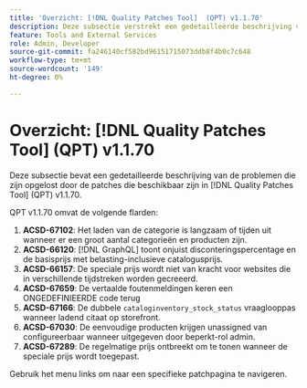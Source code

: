 ```yaml
---
title: 'Overzicht: [!DNL Quality Patches Tool]  (QPT) v1.1.70'
description: Deze subsectie verstrekt een gedetailleerde beschrijving van de kwesties die door de flarden beschikbaar in  [!DNL Quality Patches Tool]  (QPT) v1.1.70 worden bevestigd.
feature: Tools and External Services
role: Admin, Developer
source-git-commit: fa246140cf582bd96151715073ddb8f4b0c7c648
workflow-type: tm+mt
source-wordcount: '149'
ht-degree: 0%

---
```


# Overzicht: [!DNL Quality Patches Tool] (QPT) v1.1.70

Deze subsectie bevat een gedetailleerde beschrijving van de problemen die zijn opgelost door de patches die beschikbaar zijn in [!DNL Quality Patches Tool] (QPT) v1.1.70.

QPT v1.1.70 omvat de volgende flarden:
1. **ACSD-67102**: Het laden van de categorie is langzaam of tijden uit wanneer er een groot aantal categorieën en producten zijn.
1. **ACSD-66120**: [!DNL GraphQL] toont onjuist disconteringspercentage en de basisprijs met belasting-inclusieve catalogusprijs.
1. **ACSD-66157**: De speciale prijs wordt niet van kracht voor websites die in verschillende tijdstreken worden gecreeerd.
1. **ACSD-67659**: De vertaalde foutenmeldingen keren een ONGEDEFINIEERDE code terug
1. **ACSD-67166**: De dubbele `cataloginventory_stock_status` vraaglooppas wanneer ladend citaat op storefront.
1. **ACSD-67030**: De eenvoudige producten krijgen unassigned van configureerbaar wanneer uitgegeven door beperkt-rol admin.
1. **ACSD-67289**: De regelmatige prijs ontbreekt om te tonen wanneer de speciale prijs wordt toegepast.

Gebruik het menu links om naar een specifieke patchpagina te navigeren.
